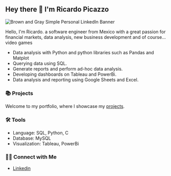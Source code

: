 ## Hey there 🫰 I'm Ricardo Picazzo

![Brown and Gray Simple Personal LinkedIn Banner]()

Hello, I'm Ricardo. a software engineer from Mexico with a great passion for financial markets, data analysis, new business development and of course... video games

- Data analysis with Python and python libraries such as Pandas and Matplot
- Querying data using SQL.
- Generate reports and perform ad-hoc data analysis.
- Developing dashboards on Tableau and PowerBi.
- Data analysis and reporting using Google Sheets and Excel.

### 📚 Projects

Welcome to my portfolio, where I showcase my [projects](https://github.com/DenkaSaegusa?tab=projects).

### 🛠️ Tools

- Language: SQL, Python, C
- Database: MySQL
- Visualization: Tableau, PowerBi

### 👋🏻 Connect with Me

- [Linkedin](https://www.linkedin.com/in/ricardo-picazzo-552630142/)
